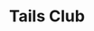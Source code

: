 ---
title: Tails Club
link: tailsclub
short_description: A social media website for creative furry and animal enthusiasts
description: Tails Club is a social media web application made specifically for creative furry enthusiasts and anyone who may be interested in the furry community or related content. It has many similar features to other social media applications, such as profiles, group messaging, notifications, an advanced search feature, post voting, commenting, tagging, mentioning, an online indicator, privacy settings, and much more. It has an emphasis on minimalism, clean design, and modern technologies. It is completely accessible without Javascript enabled, but having it enabled allows for many cool features. It is also set up for language localization, where translations can be crowd-sourced.<br><br>Tails Club is built using Node.js in the back end and plain HTML, CSS, and some JavaScript in the front end. It uses <a href="https://socket.io" target="_blank">Socket.io</a> technology to enable real-time content updates in various different areas and XMLHttpRequests to fetch additional content without reloading the page, creating an infinite scrolling effect on post and group pages. <a href="https://mongoosejs.com" target="_blank">Mongoose</a> is used for advanced interaction with the database, allowing for features such as filtering posts by popularity, date, rating, and media, fetching tags that are trending in the past 12 hours, and more.<br><br>There are a multitude of additional features not mentioned. To try them out, <a href="http://tails.club/register" target="_blank">try making an account for yourself</a> and explore around!
dates: {
    updated: Oct 2020,
    released: Jan 2019
}
technologies: [Node.js, Express, Handlebars, Socket.io, JavaScript, CSS, Mongoose, MongoDB]
links: [
    {
        title: Website,
        link: http://tails.club
    }, {
        title: Planned Updates and Bug Fixes,
        link: https://trello.com/b/OLGbFtMj
    }, {
        title: Brainstorm Discord Server,
        link: https://discord.gg/6xvkTX5
    }
]
headerImage: tailsclub1.png
images: [tailsclub2.png, tailsclub3.png, tailsclub4.png]
color: ["rgb(99, 204, 193)", "rgb(49, 163, 152)"]
---